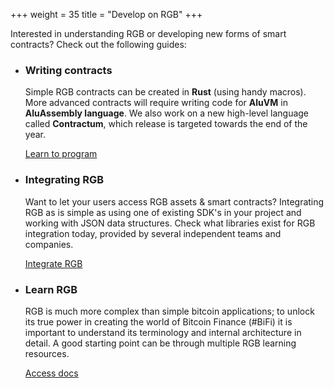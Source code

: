 +++
weight = 35
title = "Develop on RGB"
+++

Interested in understanding RGB or developing new forms of smart contracts? 
Check out the following guides:

* ### Writing contracts

  Simple RGB contracts can be created in **Rust** (using handy macros).
  More advanced contracts will require writing code for **AluVM** in
  **AluAssembly language**. We also work on a new high-level language called
  **Contractum**, which release is targeted towards the end of the year.

  <a href="/program" class="button button-secondary">Learn to program</a>

* ### Integrating RGB

  Want to let your users access RGB assets & smart contracts?
  Integrating RGB as is simple as using one of existing SDK's in your project and
  working with JSON data structures. Check what libraries exist for RGB
  integration today, provided by several independent teams and companies.

  <a href="/integrate" class="button button-secondary">Integrate RGB</a>

* ### Learn RGB

  RGB is much more complex than simple bitcoin applications; to unlock its true
  power in creating the world of Bitcoin Finance (#BiFi) it is important
  to understand its terminology and internal architecture in detail. A good
  starting point can be through multiple RGB learning resources.

  <a href="/docs" class="button button-secondary">Access docs</a>
